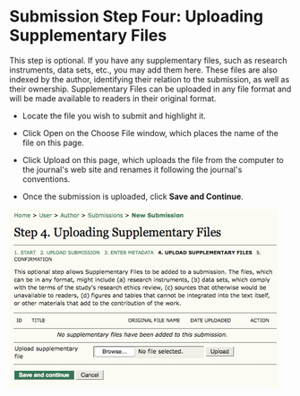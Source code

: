 # Submission Step Four: Uploading Supplementary Files

This step is optional. If you have any supplementary files, such as research instruments, data sets, etc., you may add them here. These files are also indexed by the author, identifying their relation to the submission, as well as their ownership. Supplementary Files can be uploaded in any file format and will be made available to readers in their original format.

  *  Locate the file you wish to submit and highlight it.
  
  *  Click Open on the Choose File window, which places the name of the file on this page.
  
  *  Click Upload on this page, which uploads the file from the computer to the journal's web site and renames it following the journal's conventions.
   
  *  Once the submission is uploaded, click **Save and Continue**.

 
![Uploading Supplementary Files](images/chapter6/step4_1.png)  